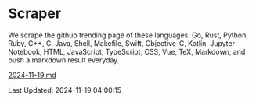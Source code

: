 # Scraper

We scrape the github trending page of these languages: Go, Rust, Python, Ruby, C++, C, Java, Shell, Makefile, Swift, Objective-C, Kotlin, Jupyter-Notebook, HTML, JavaScript, TypeScript, CSS, Vue, TeX, Markdown, and push a markdown result everyday.

[2024-11-19.md](https://github.com/yangwenmai/github-trending-backup/blob/master/2024-11-19.md)

Last Updated: 2024-11-19 04:00:15